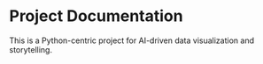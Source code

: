# Project Documentation

This is a Python-centric project for AI-driven data visualization and storytelling.